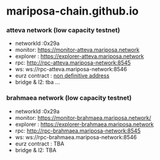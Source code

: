 # mariposa-chain.github.io


### atteva network (low capacity testnet)
* networkId :0x29a 
* monitor: https://monitor-atteva.mariposa.network
* explorer : https://explorer-atteva.mariposa.network
* rpc: http://rpc-atteva.mariposa-network:8545
* ws: ws://rpc-atteva.mariposa-network:8546
* eurz contract : [non definitive address](https://explorer-atteva.mariposa.network/address/0xCC4ca0Fb34eaE6212B6877A1F6f0471960007b05)
* bridge & l2: tba ...

### brahmaea network (low capacity testnet)
* networkId :0x29a 
* monitor: https://monitor-brahmaea.mariposa.network/
* explorer : https://explorer-brahmaea.mariposa.network
* rpc: http://rpc-brahmaea.mariposa-network:8545
* ws: ws://rpc-brahmaea.mariposa-network:8546
* eurz contract : TBA 
* bridge & l2: TBA

